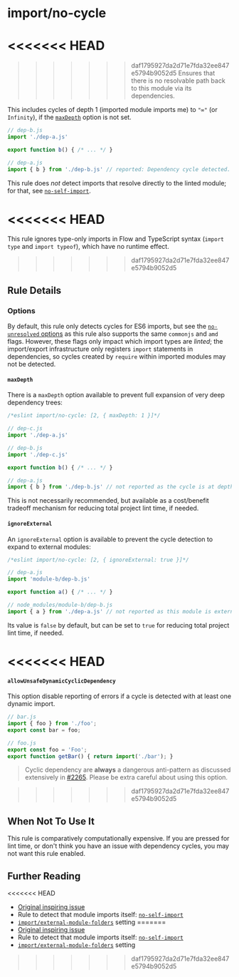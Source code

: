 # import/no-cycle

<<<<<<< HEAD
=======
<!-- end auto-generated rule header -->

>>>>>>> daf1795927da2d71e7fda32ee847e5794b9052d5
Ensures that there is no resolvable path back to this module via its dependencies.

This includes cycles of depth 1 (imported module imports me) to `"∞"` (or `Infinity`), if the
[`maxDepth`](#maxdepth) option is not set.

```js
// dep-b.js
import './dep-a.js'

export function b() { /* ... */ }
```

```js
// dep-a.js
import { b } from './dep-b.js' // reported: Dependency cycle detected.
```

This rule does _not_ detect imports that resolve directly to the linted module;
for that, see [`no-self-import`].

<<<<<<< HEAD
=======
This rule ignores type-only imports in Flow and TypeScript syntax (`import type` and `import typeof`), which have no runtime effect.
>>>>>>> daf1795927da2d71e7fda32ee847e5794b9052d5

## Rule Details

### Options

By default, this rule only detects cycles for ES6 imports, but see the [`no-unresolved` options](./no-unresolved.md#options) as this rule also supports the same `commonjs` and `amd` flags. However, these flags only impact which import types are _linted_; the
import/export infrastructure only registers `import` statements in dependencies, so
cycles created by `require` within imported modules may not be detected.

#### `maxDepth`

There is a `maxDepth` option available to prevent full expansion of very deep dependency trees:

```js
/*eslint import/no-cycle: [2, { maxDepth: 1 }]*/

// dep-c.js
import './dep-a.js'
```

```js
// dep-b.js
import './dep-c.js'

export function b() { /* ... */ }
```

```js
// dep-a.js
import { b } from './dep-b.js' // not reported as the cycle is at depth 2
```

This is not necessarily recommended, but available as a cost/benefit tradeoff mechanism
for reducing total project lint time, if needed.

#### `ignoreExternal`

An `ignoreExternal` option is available to prevent the cycle detection to expand to external modules:

```js
/*eslint import/no-cycle: [2, { ignoreExternal: true }]*/

// dep-a.js
import 'module-b/dep-b.js'

export function a() { /* ... */ }
```

```js
// node_modules/module-b/dep-b.js
import { a } from './dep-a.js' // not reported as this module is external
```

Its value is `false` by default, but can be set to `true` for reducing total project lint time, if needed.

<<<<<<< HEAD
=======
#### `allowUnsafeDynamicCyclicDependency`

This option disable reporting of errors if a cycle is detected with at least one dynamic import.

```js
// bar.js
import { foo } from './foo';
export const bar = foo;

// foo.js
export const foo = 'Foo';
export function getBar() { return import('./bar'); }
```

> Cyclic dependency are **always** a dangerous anti-pattern as discussed extensively in [#2265](https://github.com/import-js/eslint-plugin-import/issues/2265). Please be extra careful about using this option.

>>>>>>> daf1795927da2d71e7fda32ee847e5794b9052d5
## When Not To Use It

This rule is comparatively computationally expensive. If you are pressed for lint
time, or don't think you have an issue with dependency cycles, you may not want
this rule enabled.

## Further Reading

<<<<<<< HEAD
- [Original inspiring issue](https://github.com/import-js/eslint-plugin-import/issues/941)
- Rule to detect that module imports itself: [`no-self-import`]
- [`import/external-module-folders`] setting
=======
 - [Original inspiring issue](https://github.com/import-js/eslint-plugin-import/issues/941)
 - Rule to detect that module imports itself: [`no-self-import`]
 - [`import/external-module-folders`] setting
>>>>>>> daf1795927da2d71e7fda32ee847e5794b9052d5

[`no-self-import`]: ./no-self-import.md

[`import/external-module-folders`]: ../../README.md#importexternal-module-folders
